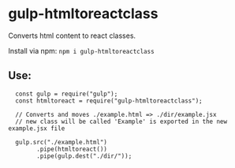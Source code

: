 # gulp-htmltoreactclass

Converts html content to react classes.

Install via npm: `npm i gulp-htmltoreactclass`

## Use:
```
  const gulp = require("gulp");
  const htmltoreact = require("gulp-htmltoreactclass");

  // Converts and moves ./example.html => ./dir/example.jsx
  // new class will be called 'Example' is exported in the new example.jsx file
  
  gulp.src("./example.html")
        .pipe(htmltoreact())
        .pipe(gulp.dest("./dir/"));
```
